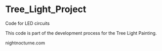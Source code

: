 # Tree_Light_Project
Code for LED circuits

This code is part of the development process for the Tree Light Painting.

nightnocturne.com
